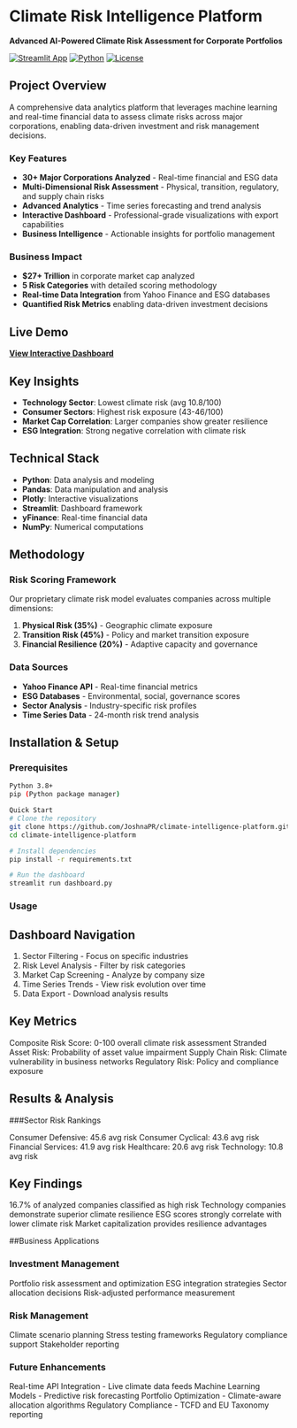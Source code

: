# Climate Risk Intelligence Platform

**Advanced AI-Powered Climate Risk Assessment for Corporate Portfolios**

[![Streamlit App](https://static.streamlit.io/badges/streamlit_badge_black_white.svg)](https://climate-intelligence-platform-joshnapr.streamlit.app/)
[![Python](https://img.shields.io/badge/python-3.8+-blue.svg)](https://python.org)
[![License](https://img.shields.io/badge/license-MIT-green.svg)](#)

## Project Overview

A comprehensive data analytics platform that leverages machine learning and real-time financial data to assess climate risks across major corporations, enabling data-driven investment and risk management decisions.

### **Key Features**
- **30+ Major Corporations Analyzed** - Real-time financial and ESG data
- **Multi-Dimensional Risk Assessment** - Physical, transition, regulatory, and supply chain risks
- **Advanced Analytics** - Time series forecasting and trend analysis
- **Interactive Dashboard** - Professional-grade visualizations with export capabilities
- **Business Intelligence** - Actionable insights for portfolio management

### **Business Impact**
- **$27+ Trillion** in corporate market cap analyzed
- **5 Risk Categories** with detailed scoring methodology
- **Real-time Data Integration** from Yahoo Finance and ESG databases
- **Quantified Risk Metrics** enabling data-driven investment decisions

## Live Demo

**[View Interactive Dashboard](https://climate-intelligence-platform-joshnapr.streamlit.app/)**

## Key Insights

- **Technology Sector**: Lowest climate risk (avg 10.8/100)
- **Consumer Sectors**: Highest risk exposure (43-46/100) 
- **Market Cap Correlation**: Larger companies show greater resilience
- **ESG Integration**: Strong negative correlation with climate risk

## Technical Stack

- **Python**: Data analysis and modeling
- **Pandas**: Data manipulation and analysis
- **Plotly**: Interactive visualizations
- **Streamlit**: Dashboard framework
- **yFinance**: Real-time financial data
- **NumPy**: Numerical computations

## Methodology

### Risk Scoring Framework
Our proprietary climate risk model evaluates companies across multiple dimensions:

1. **Physical Risk (35%)** - Geographic climate exposure
2. **Transition Risk (45%)** - Policy and market transition exposure  
3. **Financial Resilience (20%)** - Adaptive capacity and governance

### Data Sources
- **Yahoo Finance API** - Real-time financial metrics
- **ESG Databases** - Environmental, social, governance scores
- **Sector Analysis** - Industry-specific risk profiles
- **Time Series Data** - 24-month risk trend analysis

## Installation & Setup

### Prerequisites
```bash
Python 3.8+
pip (Python package manager)

Quick Start
# Clone the repository
git clone https://github.com/JoshnaPR/climate-intelligence-platform.git
cd climate-intelligence-platform

# Install dependencies
pip install -r requirements.txt

# Run the dashboard
streamlit run dashboard.py
```

### Usage
## Dashboard Navigation

1. Sector Filtering - Focus on specific industries
2. Risk Level Analysis - Filter by risk categories
3. Market Cap Screening - Analyze by company size
4. Time Series Trends - View risk evolution over time
5. Data Export - Download analysis results

## Key Metrics
Composite Risk Score: 0-100 overall climate risk assessment
Stranded Asset Risk: Probability of asset value impairment
Supply Chain Risk: Climate vulnerability in business networks
Regulatory Risk: Policy and compliance exposure

## Results & Analysis

###Sector Risk Rankings

Consumer Defensive: 45.6 avg risk
Consumer Cyclical: 43.6 avg risk
Financial Services: 41.9 avg risk
Healthcare: 20.6 avg risk
Technology: 10.8 avg risk

## Key Findings

16.7% of analyzed companies classified as high risk
Technology companies demonstrate superior climate resilience
ESG scores strongly correlate with lower climate risk
Market capitalization provides resilience advantages

##Business Applications

### Investment Management

Portfolio risk assessment and optimization
ESG integration strategies
Sector allocation decisions
Risk-adjusted performance measurement

### Risk Management

Climate scenario planning
Stress testing frameworks
Regulatory compliance support
Stakeholder reporting

### Future Enhancements

Real-time API Integration - Live climate data feeds
Machine Learning Models - Predictive risk forecasting
Portfolio Optimization - Climate-aware allocation algorithms
Regulatory Compliance - TCFD and EU Taxonomy reporting